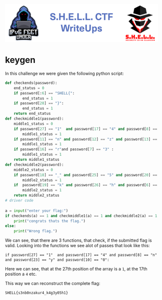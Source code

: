 ![S.H.E.L.L.CTF](../../banner.png)

# keygen

In this challenge we were given the following python script:
```python
def checkends(password):
    end_status = 0
    if password[:6] == "SHELL{":
        end_status = 1
    if password[28] == "}":
        end_status = 1
    return end_status
def checkmiddle1(password):
    middle1_status = 0
    if password[27] == "1"  and password[17] == "4" and password[8] == "n" and password[23] == "y" and password[10] == "0":
        middle1_status = 1
    if password[11] == "n" and password[12] == "z" and password[13] == "a" and password[21] == "g" and password[15] == "u":
        middle1_status = 1
    if password[16] == "r"and password[7] == "3" :
        middle1_status = 1
    return middle1_status
def checkmiddle2(password):
    middle2_status = 0
    if password[18] == "_" and password[25] == "5" and password[20] == "4" and password[14] == "k" and password[22] == "3" and password[9] == "b"  and password[24] ==  "0":
        middle2_status = 1
    if  password[19] == "k" and password[26] == "h" and password[6] == "s" :
        middle2_status = 1
    return middle2_status
# driver code

a = input("enter your flag:")
if checkends(a) == 1 and checkmiddle1(a) == 1 and checkmiddle2(a) == 1:
    print("congrats thats the flag.")
else:
    print("Wrong flag.")
```
We can see, that there are 3 functions, that check, if the submitted flag is valid. Looking into the functions we see alot of passes that look like this:
```
if password[27] == "1"  and password[17] == "4" and password[8] == "n" and password[23] == "y" and password[10] == "0":
```
Here we can see, that at the 27th position of the array is a `1`, at the 17th position a `4` etc.

This way we can reconstruct the complete flag:
```
SHELL{s3nb0nzakur4_k4g3y05h1}
```
